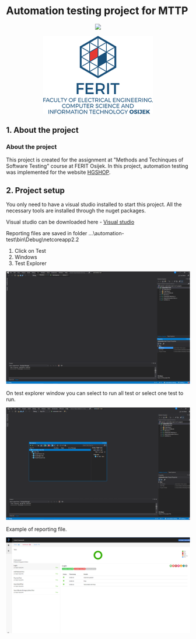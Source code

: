 # Automation testing project for MTTP
<div style="text-align:center"><img src="![Ferit](ferit.png)" /></div>

<p align="center">
    <img src="ferit.png">
</p>


## 1. About the project

### About the project


This project is created for the assignment at "Methods and Techinques of Software Testing" course at FERIT Osijek. 
In this project, automation testing was implemented for the website [HGSHOP](https://www.hgshop.hr/).


## 2. Project setup

You only need to have a visual studio installed to start this project. 
All the necessary tools are installed through the nuget packages.

Visual studio can be downloaded here - [Visual studio](https://visualstudio.microsoft.com/downloads/)

Reporting files are saved in folder ...\automation-test\bin\Debug\netcoreapp2.2

1) Click on Test
2) Windows
3) Test Explorer

<p align="center">
    <img width="600" src="setp1.png">
</p>

On test explorer window you can select to run all test or select one test to run.

<p align="center">
    <img width="600" src="step2.png">
</p>

Example of reporting file.

<p align="center">
    <img width="600" src="reporting.png">
</p>
